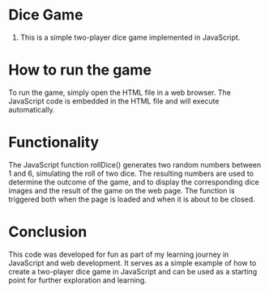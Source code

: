 # Dice Game
1. This is a simple two-player dice game implemented in JavaScript.

# How to run the game
To run the game, simply open the HTML file in a web browser. The JavaScript code is embedded in the HTML file and will execute automatically.

# Functionality
The JavaScript function rollDice() generates two random numbers between 1 and 6, simulating the roll of two dice. The resulting numbers are used to determine the outcome of the game, and to display the corresponding dice images and the result of the game on the web page. The function is triggered both when the page is loaded and when it is about to be closed.


# Conclusion
This code was developed for fun as part of my learning journey in JavaScript and web development. It serves as a simple example of how to create a two-player dice game in JavaScript and can be used as a starting point for further exploration and learning.




